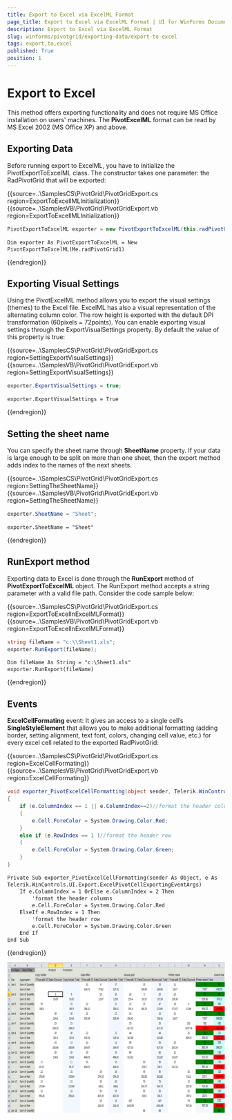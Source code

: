 ```yaml
---
title: Export to Excel via ExcelML Format
page_title: Export to Excel via ExcelML Format | UI for WinForms Documentation
description: Export to Excel via ExcelML Format
slug: winforms/pivotgrid/exporting-data/export-to-excel
tags: export,to,excel
published: True
position: 1
---
```


# Export to Excel

This method offers exporting functionality and does not require MS Office installation on users' machines. The __PivotExcelML__ format can be read by MS Excel 2002 (MS Office XP) and above.

## Exporting Data

Before running export to ExcelML, you have to initialize the PivotExportToExcelML class. The constructor takes one parameter: the RadPivotGrid that will be exported:

{{source=..\SamplesCS\PivotGrid\PivotGridExport.cs region=ExportToExcelIMLInitialization}} 
{{source=..\SamplesVB\PivotGrid\PivotGridExport.vb region=ExportToExcelIMLInitialization}} 

````C#
PivotExportToExcelML exporter = new PivotExportToExcelML(this.radPivotGrid1);

````
````VB.NET
Dim exporter As PivotExportToExcelML = New PivotExportToExcelML(Me.radPivotGrid1)

````

{{endregion}} 

## Exporting Visual Settings

Using the PivotExcelML method allows you to export the visual settings (themes) to the Excel file. ExcelML has also a visual representation of the alternating column color. The row height is exported with the default DPI transformation (60pixels = 72points). You can enable exporting visual settings through the ExportVisualSettings property. By default the value of this property is true:

{{source=..\SamplesCS\PivotGrid\PivotGridExport.cs region=SettingExportVisualSettings}} 
{{source=..\SamplesVB\PivotGrid\PivotGridExport.vb region=SettingExportVisualSettings}} 

````C#
exporter.ExportVisualSettings = true;

````
````VB.NET
exporter.ExportVisualSettings = True

````

{{endregion}}

## Setting the sheet name

You can specify the sheet name through __SheetName__ property. If your data is large enough to be split on more than one sheet, then the export method adds index to the names of the next sheets.

{{source=..\SamplesCS\PivotGrid\PivotGridExport.cs region=SettingTheSheetName}} 
{{source=..\SamplesVB\PivotGrid\PivotGridExport.vb region=SettingTheSheetName}} 

````C#
exporter.SheetName = "Sheet";

````
````VB.NET
exporter.SheetName = "Sheet"

````

{{endregion}} 

## RunExport method

Exporting data to Excel is done through the __RunExport__ method of  __PivotExportToExcelML__ object. The RunExport method accepts a string parameter with a valid file path. Consider the code sample below:

{{source=..\SamplesCS\PivotGrid\PivotGridExport.cs region=ExportToExcelInExcelMLFormat}} 
{{source=..\SamplesVB\PivotGrid\PivotGridExport.vb region=ExportToExcelInExcelMLFormat}} 

````C#
string fileName = "c:\\Sheet1.xls";
exporter.RunExport(fileName);

````
````VB.NET
Dim fileName As String = "c:\Sheet1.xls"
exporter.RunExport(fileName)

````

{{endregion}}

## Events

__ExcelCellFormating__ event: It gives an access to a single cell’s __SingleStyleElement__ that allows you to make additional formatting (adding border, setting alignment, text font, colors, changing cell value, etc.) for every excel cell related to the exported RadPivotGrid:

{{source=..\SamplesCS\PivotGrid\PivotGridExport.cs region=ExcelCellFormating}} 
{{source=..\SamplesVB\PivotGrid\PivotGridExport.vb region=ExcelCellFormating}} 

````C#
void exporter_PivotExcelCellFormatting(object sender, Telerik.WinControls.UI.Export.ExcelPivotCellExportingEventArgs e)  
{   
    if (e.ColumnIndex == 1 || e.ColumnIndex==2)//format the header columns
    {
        e.Cell.ForeColor = System.Drawing.Color.Red;                
    }
    else if (e.RowIndex == 1 )//format the header row
    {
        e.Cell.ForeColor = System.Drawing.Color.Green;
    }
}

````
````VB.NET
Private Sub exporter_PivotExcelCellFormatting(sender As Object, e As Telerik.WinControls.UI.Export.ExcelPivotCellExportingEventArgs)
    If e.ColumnIndex = 1 OrElse e.ColumnIndex = 2 Then
        'format the header columns
        e.Cell.ForeColor = System.Drawing.Color.Red
    ElseIf e.RowIndex = 1 Then
        'format the header row
        e.Cell.ForeColor = System.Drawing.Color.Green
    End If
End Sub

````

{{endregion}}

![pivotgrid-export-to-excel 001](images/pivotgrid-export-to-excel001.png)
